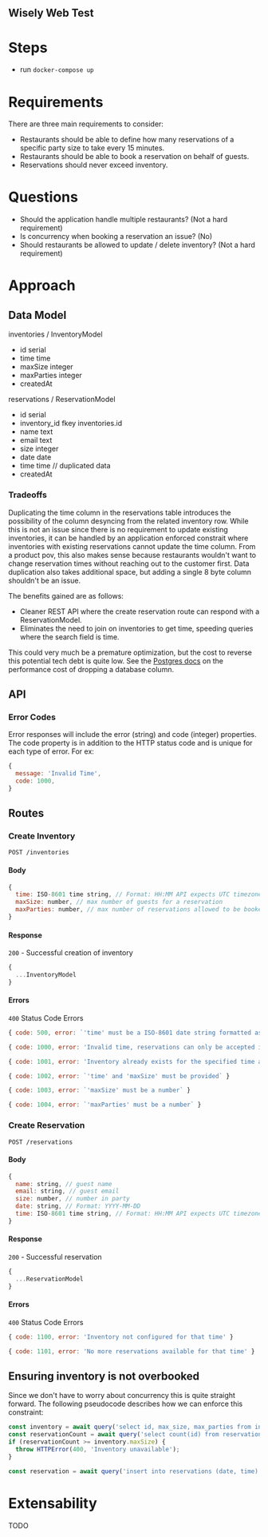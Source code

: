 ## Wisely Web Test

# Steps

- run `docker-compose up`

# Requirements
There are three main requirements to consider:
- Restaurants should be able to define how many reservations of a specific party size to take every 15 minutes.
- Restaurants should be able to book a reservation on behalf of guests.
- Reservations should never exceed inventory.

# Questions
- Should the application handle multiple restaurants? (Not a hard requirement)
- Is concurrency when booking a reservation an issue? (No)
- Should restaurants be allowed to update / delete inventory? (Not a hard requirement)

# Approach
## Data Model
inventories / InventoryModel
- id serial
- time time
- maxSize integer
- maxParties integer
- createdAt

reservations / ReservationModel
- id serial
- inventory_id fkey inventories.id
- name text
- email text
- size integer
- date date
- time time // duplicated data
- createdAt

### Tradeoffs
Duplicating the time column in the reservations table introduces the possibility of the column desyncing from the related inventory row. While this is not an issue since there is no requirement to update existing inventories, it can be handled by an application enforced constrait where inventories with existing reservations cannot update the time column. From a product pov, this also makes sense because restaurants wouldn't want to change reservation times without reaching out to the customer first. Data duplication also takes additional space, but adding a single 8 byte column shouldn't be an issue.

The benefits gained are as follows:
- Cleaner REST API where the create reservation route can respond with a ReservationModel.
- Eliminates the need to join on inventories to get time, speeding queries where the search field is time.

This could very much be a premature optimization, but the cost to reverse this potential tech debt is quite low. See the [Postgres docs](https://www.postgresql.org/docs/current/sql-altertable.html#SQL-ALTERTABLE-NOTES) on the performance cost of dropping a database column.

## API
### Error Codes
Error responses will include the error (string) and code (integer) properties. The code property is in addition to the HTTP status code and is unique for each type of error. For ex:
```js
{
  message: 'Invalid Time',
  code: 1000,
}
```

## Routes
### Create Inventory
`POST /inventories`

#### Body
```js
{
  time: ISO-8601 time string, // Format: HH:MM API expects UTC timezone
  maxSize: number, // max number of guests for a reservation
  maxParties: number, // max number of reservations allowed to be booked during this timeslot and party size
}
```

#### Response
`200` - Successful creation of inventory
```js
{
  ...InventoryModel
}

```

#### Errors
`400` Status Code Errors


```js
{ code: 500, error: `'time' must be a ISO-8601 date string formatted as HH:MM` }
```

```js
{ code: 1000, error: 'Invalid time, reservations can only be accepted in 15 minute intervals' }
```

```js
{ code: 1001, error: 'Inventory already exists for the specified time and party size' }
```

```js
{ code: 1002, error: `'time' and 'maxSize' must be provided` }
```

```js
{ code: 1003, error: `'maxSize' must be a number` }
```

```js
{ code: 1004, error: `'maxParties' must be a number` }
```

### Create Reservation
`POST /reservations`

#### Body
```js
{
  name: string, // guest name
  email: string, // guest email
  size: number, // number in party
  date: string, // Format: YYYY-MM-DD
  time: ISO-8601 time string, // Format: HH:MM API expects UTC timezone
}
```

#### Response
`200` - Successful reservation
```js
{
  ...ReservationModel
}
```

#### Errors
`400` Status Code Errors

```js
{ code: 1100, error: 'Inventory not configured for that time' }
```

```js
{ code: 1101, error: 'No more reservations available for that time' }
```

## Ensuring inventory is not overbooked
Since we don't have to worry about concurrency this is quite straight forward. The following pseudocode describes how we can enforce this constraint:

```js
const inventory = await query('select id, max_size, max_parties from inventories where size <= max_size and time = time;');
const reservationCount = await query('select count(id) from reservations where date = date and time = time;');
if (reservationCount >= inventory.maxSize) {
  throw HTTPError(400, 'Inventory unavailable');
}

const reservation = await query('insert into reservations (date, time) values (date, time)');
```

# Extensability
TODO
